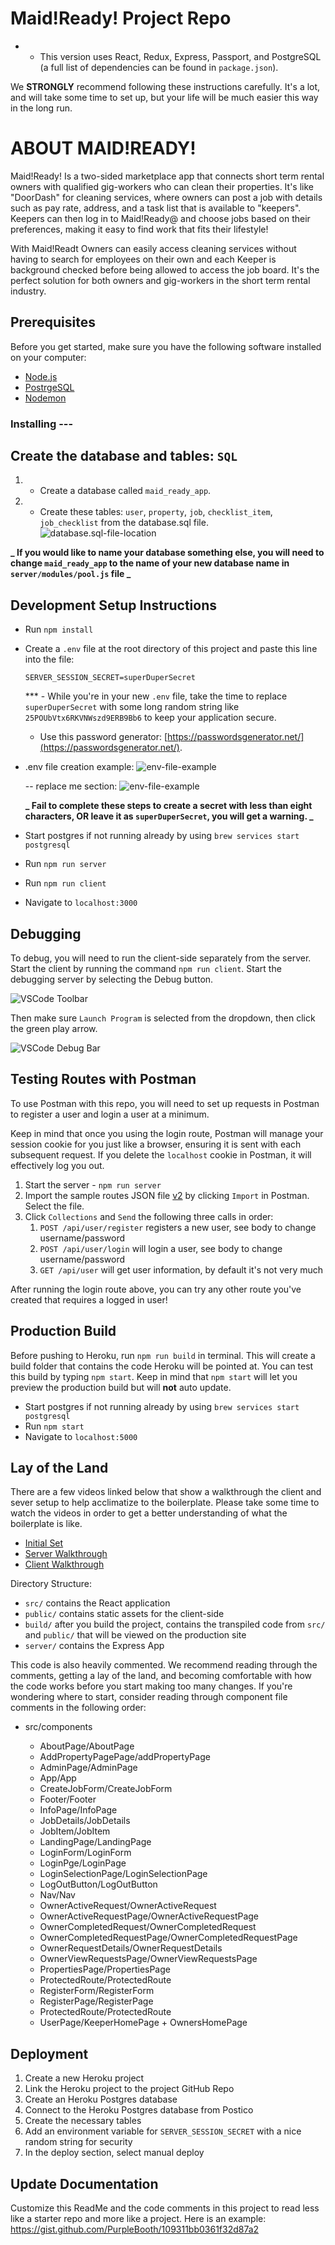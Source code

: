 # Maid!Ready! Project Repo

- - This version uses React, Redux, Express, Passport, and PostgreSQL (a full list of dependencies can be found in `package.json`).

We **STRONGLY** recommend following these instructions carefully. It's a lot, and will take some time to set up, but your life will be much easier this way in the long run.

# ABOUT MAID!READY!

Maid!Ready! Is a two-sided marketplace app that connects short term rental owners with qualified gig-workers who can clean their properties. It's like "DoorDash" for cleaning services, where owners can post a job with details such as pay rate, address, and a task list that is available to "keepers". Keepers can then log in to Maid!Ready@ and choose jobs based on their preferences, making it easy to find work that fits their lifestyle!

With Maid!Readt Owners can easily access cleaning services without having to search for employees on their own and each Keeper is background checked before being allowed to access the job board. It's the perfect solution for both owners and gig-workers in the short term rental industry.

## Prerequisites

Before you get started, make sure you have the following software installed on your computer:

- [Node.js](https://nodejs.org/en/)
- [PostrgeSQL](https://www.postgresql.org/)
- [Nodemon](https://nodemon.io/)

### Installing ---

## Create the database and tables: `SQL`

1. - Create a database called `maid_ready_app`.
2. - Create these tables: `user`, `property`, `job`, `checklist_item`, `job_checklist` from the database.sql file.
     ![database.sql-file-location](documentation/images/database-location.png)

**_ If you would like to name your database something else, you will need to change `maid_ready_app` to the name of your new database name in `server/modules/pool.js` file _**

## Development Setup Instructions

- Run `npm install`
- Create a `.env` file at the root directory of this project and paste this line into the file:

  ```
  SERVER_SESSION_SECRET=superDuperSecret
  ```

  \*\*\* - While you're in your new `.env` file, take the time to replace `superDuperSecret` with some long random string like `25POUbVtx6RKVNWszd9ERB9Bb6` to keep your application secure.

  - Use this password generator: [https://passwordsgenerator.net/](https://passwordsgenerator.net/).

- .env file creation example:
  ![env-file-example](documentation/images/env-file-example.png)

  -- replace me section: ![env-file-example](documentation/images/env-file-replace-me.png)

  **_ Fail to complete these steps to create a secret with less than eight characters, OR leave it as `superDuperSecret`, you will get a warning. _**

- Start postgres if not running already by using `brew services start postgresql`
- Run `npm run server`
- Run `npm run client`
- Navigate to `localhost:3000`

## Debugging

To debug, you will need to run the client-side separately from the server. Start the client by running the command `npm run client`. Start the debugging server by selecting the Debug button.

![VSCode Toolbar](documentation/images/vscode-toolbar.png)

Then make sure `Launch Program` is selected from the dropdown, then click the green play arrow.

![VSCode Debug Bar](documentation/images/vscode-debug-bar.png)

## Testing Routes with Postman

To use Postman with this repo, you will need to set up requests in Postman to register a user and login a user at a minimum.

Keep in mind that once you using the login route, Postman will manage your session cookie for you just like a browser, ensuring it is sent with each subsequent request. If you delete the `localhost` cookie in Postman, it will effectively log you out.

1. Start the server - `npm run server`
2. Import the sample routes JSON file [v2](./PostmanPrimeSoloRoutesv2.json) by clicking `Import` in Postman. Select the file.
3. Click `Collections` and `Send` the following three calls in order:
   1. `POST /api/user/register` registers a new user, see body to change username/password
   2. `POST /api/user/login` will login a user, see body to change username/password
   3. `GET /api/user` will get user information, by default it's not very much

After running the login route above, you can try any other route you've created that requires a logged in user!

## Production Build

Before pushing to Heroku, run `npm run build` in terminal. This will create a build folder that contains the code Heroku will be pointed at. You can test this build by typing `npm start`. Keep in mind that `npm start` will let you preview the production build but will **not** auto update.

- Start postgres if not running already by using `brew services start postgresql`
- Run `npm start`
- Navigate to `localhost:5000`

## Lay of the Land

There are a few videos linked below that show a walkthrough the client and sever setup to help acclimatize to the boilerplate. Please take some time to watch the videos in order to get a better understanding of what the boilerplate is like.

- [Initial Set](https://vimeo.com/453297271)
- [Server Walkthrough](https://vimeo.com/453297212)
- [Client Walkthrough](https://vimeo.com/453297124)

Directory Structure:

- `src/` contains the React application
- `public/` contains static assets for the client-side
- `build/` after you build the project, contains the transpiled code from `src/` and `public/` that will be viewed on the production site
- `server/` contains the Express App

This code is also heavily commented. We recommend reading through the comments, getting a lay of the land, and becoming comfortable with how the code works before you start making too many changes. If you're wondering where to start, consider reading through component file comments in the following order:

- src/components

  - AboutPage/AboutPage
  - AddPropertyPagePage/addPropertyPage
  - AdminPage/AdminPage
  - App/App
  - CreateJobForm/CreateJobForm
  - Footer/Footer
  - InfoPage/InfoPage
  - JobDetails/JobDetails
  - JobItem/JobItem
  - LandingPage/LandingPage
  - LoginForm/LoginForm
  - LoginPge/LoginPage
  - LoginSelectionPage/LoginSelectionPage
  - LogOutButton/LogOutButton
  - Nav/Nav
  - OwnerActiveRequest/OwnerActiveRequest
  - OwnerActiveRequestPage/OwnerActiveRequestPage
  - OwnerCompletedRequest/OwnerCompletedRequest
  - OwnerCompletedRequestPage/OwnerCompletedRequestPage
  - OwnerRequestDetails/OwnerRequestDetails
  - OwnerViewRequestsPage/OwnerViewRequestsPage
  - PropertiesPage/PropertiesPage
  - ProtectedRoute/ProtectedRoute
  - RegisterForm/RegisterForm
  - RegisterPage/RegisterPage
  - ProtectedRoute/ProtectedRoute
  - UserPage/KeeperHomePage + OwnersHomePage

## Deployment

1. Create a new Heroku project
1. Link the Heroku project to the project GitHub Repo
1. Create an Heroku Postgres database
1. Connect to the Heroku Postgres database from Postico
1. Create the necessary tables
1. Add an environment variable for `SERVER_SESSION_SECRET` with a nice random string for security
1. In the deploy section, select manual deploy

## Update Documentation

Customize this ReadMe and the code comments in this project to read less like a starter repo and more like a project. Here is an example: https://gist.github.com/PurpleBooth/109311bb0361f32d87a2
